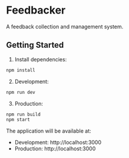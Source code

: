 # Feedbacker

A feedback collection and management system.

## Getting Started

1. Install dependencies:
```bash
npm install
```

2. Development:
```bash
npm run dev
```

3. Production:
```bash
npm run build
npm start
```

The application will be available at:
- Development: http://localhost:3000
- Production: http://localhost:3000
